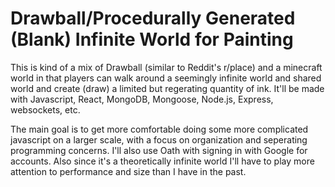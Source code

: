 # Drawball/Procedurally Generated (Blank) Infinite World for Painting

This is kind of a mix of Drawball (similar to Reddit's r/place) and a minecraft world in that players can walk around a seemingly infinite world and shared world and create (draw) a limited but regerating quantity of ink. It'll be made with Javascript, React, MongoDB, Mongoose, Node.js, Express, websockets, etc. 

The main goal is to get more comfortable doing some more complicated javascript on a larger scale, with a focus on organization and seperating programming concerns. I'll also use Oath with signing in with Google for accounts. Also since it's a theoretically infinite world I'll have to play more attention to performance and size than I have in the past. 
